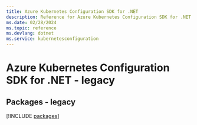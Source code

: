 ```yaml
---
title: Azure Kubernetes Configuration SDK for .NET
description: Reference for Azure Kubernetes Configuration SDK for .NET
ms.date: 02/28/2024
ms.topic: reference
ms.devlang: dotnet
ms.service: kubernetesconfiguration
---
```

# Azure Kubernetes Configuration SDK for .NET - legacy
## Packages - legacy
[!INCLUDE [packages](kubernetes-configuration-index.md)]